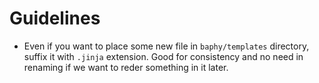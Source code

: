 # Guidelines

- Even if you want to place some new file in `baphy/templates` directory, suffix it with `.jinja` extension. Good for consistency and no need in renaming if we want to reder something in it later.
